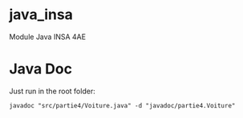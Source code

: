 # java_insa
Module Java INSA 4AE

# Java Doc

Just run in the root folder:
```
javadoc "src/partie4/Voiture.java" -d "javadoc/partie4.Voiture"
```
